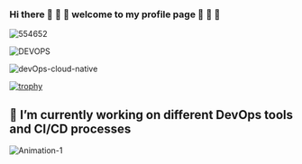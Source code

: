 
### Hi there 👋 👋 👋 welcome to my profile page 👋 👋 👋



![554652](https://user-images.githubusercontent.com/126022065/223361452-06f8f6d2-b083-4835-b654-bc5c9c7473e4.png)



![DEVOPS](https://user-images.githubusercontent.com/126022065/224186231-b3047c77-bba9-492f-9956-c7f75e7b8ff0.gif)


 ![devOps-cloud-native](https://user-images.githubusercontent.com/126022065/223065942-56301e09-e88e-451f-b691-435e3daec3a6.gif)



[![trophy](https://github-profile-trophy.vercel.app/?username=Pharmow)](https://github.com/Pharmow/github-profile-trophy)


## 🔭 I’m currently working on different DevOps tools and CI/CD processes

![Animation-1](https://user-images.githubusercontent.com/126022065/223205902-349ed1d1-24f3-4886-a8a2-50250ba1ca63.gif)

<!--
**Pharmow/Pharmow** is a ✨ _special_ ✨ repository because its `README.md` (this file) appears on your GitHub profile.

Here are some ideas to get you started:

- 🔭 I’m currently working on different DevOps tools and CI/CD processes
- 🌱 I’m currently learning ...
- 👯 I’m looking to collaborate on ...
- 🤔 I’m looking for help with ...
- 💬 Ask me about ...
- 📫 How to reach me: ...
- 😄 Pronouns: ...
- ⚡ Fun fact: ...
-->
